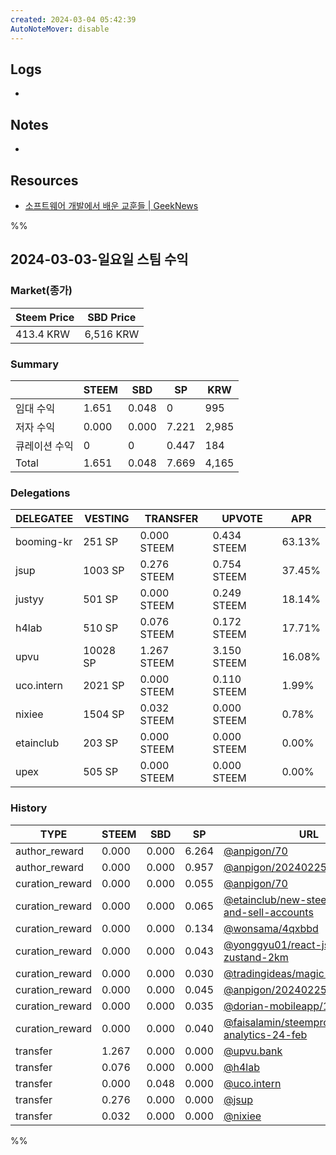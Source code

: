```yaml
---
created: 2024-03-04 05:42:39
AutoNoteMover: disable
---
```


## Logs
-

## Notes

-

## Resources
- [소프트웨어 개발에서 배운 교훈들 | GeekNews](https://news.hada.io/topic?id=13641)

%%

## 2024-03-03-일요일 스팀 수익

### Market(종가)
| Steem Price | SBD Price |
| --- | --- |
| 413.4 KRW | 6,516 KRW |

### Summary
| | STEEM | SBD | SP | KRW |
| --- | --- | --- | --- |--- |
| 임대 수익 | 1.651 | 0.048 | 0 | 995 |
| 저자 수익 | 0.000 | 0.000 | 7.221 | 2,985 |
| 큐레이션 수익 | 0 | 0 | 0.447 | 184 |
| Total | 1.651 | 0.048 | 7.669 | 4,165 |

### Delegations
| DELEGATEE | VESTING | TRANSFER | UPVOTE | APR |
| --- | --- | --- | --- | --- |
| booming-kr | 251 SP | 0.000 STEEM | 0.434 STEEM | 63.13% |
| jsup | 1003 SP | 0.276 STEEM | 0.754 STEEM | 37.45% |
| justyy | 501 SP | 0.000 STEEM | 0.249 STEEM | 18.14% |
| h4lab | 510 SP | 0.076 STEEM | 0.172 STEEM | 17.71% |
| upvu | 10028 SP | 1.267 STEEM | 3.150 STEEM | 16.08% |
| uco.intern | 2021 SP | 0.000 STEEM | 0.110 STEEM | 1.99% |
| nixiee | 1504 SP | 0.032 STEEM | 0.000 STEEM | 0.78% |
| etainclub | 203 SP | 0.000 STEEM | 0.000 STEEM | 0.00% |
| upex | 505 SP | 0.000 STEEM | 0.000 STEEM | 0.00% |

### History
| TYPE | STEEM | SBD | SP | URL |
| --- | --- | --- | --- | --- |
| author_reward | 0.000 | 0.000 | 6.264 | [@anpigon/70](https://steemit.com/@anpigon/70) |
| author_reward | 0.000 | 0.000 | 0.957 | [@anpigon/20240225t144652310z](https://steemit.com/@anpigon/20240225t144652310z) |
| curation_reward | 0.000 | 0.000 | 0.055 | [@anpigon/70](https://steemit.com/@anpigon/70) |
| curation_reward | 0.000 | 0.000 | 0.065 | [@etainclub/new-steem-app-buy-and-sell-accounts](https://steemit.com/@etainclub/new-steem-app-buy-and-sell-accounts) |
| curation_reward | 0.000 | 0.000 | 0.134 | [@wonsama/4qxbbd](https://steemit.com/@wonsama/4qxbbd) |
| curation_reward | 0.000 | 0.000 | 0.043 | [@yonggyu01/react-js-redux-zustand-2km](https://steemit.com/@yonggyu01/react-js-redux-zustand-2km) |
| curation_reward | 0.000 | 0.000 | 0.030 | [@tradingideas/magic-eden-wallet](https://steemit.com/@tradingideas/magic-eden-wallet) |
| curation_reward | 0.000 | 0.000 | 0.045 | [@anpigon/20240225t144652310z](https://steemit.com/@anpigon/20240225t144652310z) |
| curation_reward | 0.000 | 0.000 | 0.035 | [@dorian-mobileapp/179626-4](https://steemit.com/@dorian-mobileapp/179626-4) |
| curation_reward | 0.000 | 0.000 | 0.040 | [@faisalamin/steempro-tools-analytics-24-feb](https://steemit.com/@faisalamin/steempro-tools-analytics-24-feb) |
| transfer | 1.267 | 0.000 | 0.000 | [@upvu.bank](https://steemit.com/@upvu.bank) |
| transfer | 0.076 | 0.000 | 0.000 | [@h4lab](https://steemit.com/@h4lab) |
| transfer | 0.000 | 0.048 | 0.000 | [@uco.intern](https://steemit.com/@uco.intern) |
| transfer | 0.276 | 0.000 | 0.000 | [@jsup](https://steemit.com/@jsup) |
| transfer | 0.032 | 0.000 | 0.000 | [@nixiee](https://steemit.com/@nixiee) |
%%



